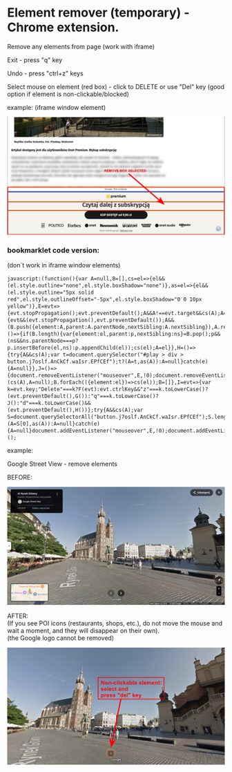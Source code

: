 # Element remover (temporary) - Chrome extension.
Remove any elements from page (work with iframe)

Exit - press "q" key

Undo - press "ctrl+z" keys

Select mouse on element (red box) - click to DELETE or use "Del" key (good option if element is non-clickable/blocked)

example: (iframe window element)

![er1.jpg](images/er1.png)


### bookmarklet code version:
(don`t work in iframe window elements)
```
javascript:(function(){var A=null,B=[],cs=el=>{el&&(el.style.outline="none",el.style.boxShadow="none")},as=el=>{el&&(el.style.outline="5px solid red",el.style.outlineOffset="-5px",el.style.boxShadow="0 0 10px yellow")},E=evt=>{evt.stopPropagation();evt.preventDefault();A&&A!==evt.target&&cs(A);A=evt.target;as(A)},F=evt=>{evt&&(evt.stopPropagation(),evt.preventDefault());A&&(B.push({element:A,parent:A.parentNode,nextSibling:A.nextSibling}),A.remove(),A=null)},G=()=>{if(B.length){var{element:el,parent:p,nextSibling:ns}=B.pop();p&&(ns&&ns.parentNode===p?p.insertBefore(el,ns):p.appendChild(el));cs(el);A=el}},H=()=>{try{A&&cs(A);var t=document.querySelector("#play > div > button.j7oslf.AnCkCf.waIsr.EPfCEf");t?(A=t,as(A)):A=null}catch(e){A=null}},J=()=>{document.removeEventListener("mouseover",E,!0);document.removeEventListener("click",F,!0);document.removeEventListener("keydown",I,!0);A&&(cs(A),A=null);B.forEach(({element:el})=>cs(el));B=[]},I=evt=>{var k=evt.key;"Delete"===k?F(evt):evt.ctrlKey&&"z"===k.toLowerCase()?(evt.preventDefault(),G()):"q"===k.toLowerCase()?J():"d"===k.toLowerCase()&&(evt.preventDefault(),H())};try{A&&cs(A);var S=document.querySelectorAll("button.j7oslf.AnCkCf.waIsr.EPfCEf");S.length>0?(A=S[0],as(A)):A=null}catch(e){A=null}document.addEventListener("mouseover",E,!0);document.addEventListener("click",F,!0);document.addEventListener("keydown",I,!0)})();
```

example:

Google Street View - remove elements

BEFORE:

![before.jpg](images/before.png)


AFTER:   
(If you see POI icons (restaurants, shops, etc.), do not move the mouse and wait a moment, and they will disappear on their own).   
(the Google logo cannot be removed)

![er2.jpg](images/er2.png)
